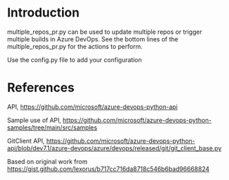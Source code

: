 # Introduction 
multiple_repos_pr.py can be used to update multiple repos or trigger multiple builds in Azure DevOps. See the bottom lines of the multiple_repos_pr.py for the actions to perform.

Use the config.py file to add your configuration

# References

API, https://github.com/microsoft/azure-devops-python-api

Sample use of API, https://github.com/microsoft/azure-devops-python-samples/tree/main/src/samples

GitClient API, https://github.com/microsoft/azure-devops-python-api/blob/dev7.1/azure-devops/azure/devops/released/git/git_client_base.py

Based on original work from https://gist.github.com/lexorus/b717cc716da8718c546b6bad96668824